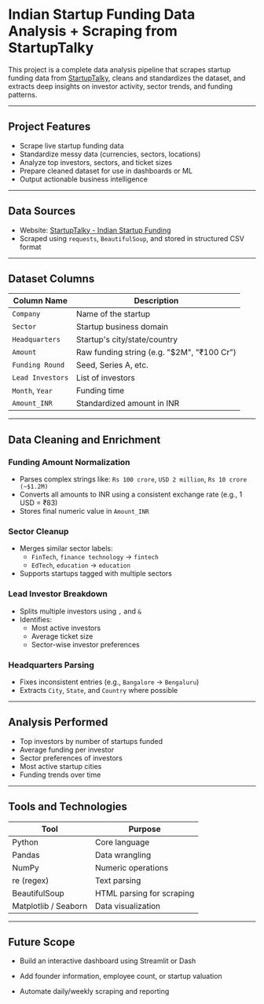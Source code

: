 # Indian Startup Funding Data Analysis + Scraping from StartupTalky

This project is a complete data analysis pipeline that scrapes startup funding data from [StartupTalky](https://startuptalky.com), cleans and standardizes the dataset, and extracts deep insights on investor activity, sector trends, and funding patterns.

---

## Project Features

- Scrape live startup funding data  
- Standardize messy data (currencies, sectors, locations)  
- Analyze top investors, sectors, and ticket sizes  
- Prepare cleaned dataset for use in dashboards or ML  
- Output actionable business intelligence  

---

## Data Sources

- Website: [StartupTalky - Indian Startup Funding](https://startuptalky.com/tag/funding-news/)
- Scraped using `requests`, `BeautifulSoup`, and stored in structured CSV format

---

## Dataset Columns

| Column Name       | Description                                 |
|-------------------|---------------------------------------------|
| `Company`         | Name of the startup                         |
| `Sector`          | Startup business domain                     |
| `Headquarters`    | Startup's city/state/country                |
| `Amount`          | Raw funding string (e.g. "$2M", "₹100 Cr")  |
| `Funding Round`   | Seed, Series A, etc.                         |
| `Lead Investors`  | List of investors                           |
| `Month`, `Year`   | Funding time                                |
| `Amount_INR`      | Standardized amount in INR                  |

---

## Data Cleaning and Enrichment

### Funding Amount Normalization
- Parses complex strings like: `Rs 100 crore`, `USD 2 million`, `Rs 10 crore (~$1.2M)`
- Converts all amounts to INR using a consistent exchange rate (e.g., 1 USD = ₹83)
- Stores final numeric value in `Amount_INR`

### Sector Cleanup
- Merges similar sector labels:
  - `FinTech`, `finance technology` → `fintech`
  - `EdTech`, `education` → `education`
- Supports startups tagged with multiple sectors

### Lead Investor Breakdown
- Splits multiple investors using `,` and `&`
- Identifies:
  - Most active investors
  - Average ticket size
  - Sector-wise investor preferences

### Headquarters Parsing
- Fixes inconsistent entries (e.g., `Bangalore` → `Bengaluru`)
- Extracts `City`, `State`, and `Country` where possible

---

## Analysis Performed

- Top investors by number of startups funded
- Average funding per investor
- Sector preferences of investors
- Most active startup cities
- Funding trends over time

---

## Tools and Technologies

| Tool            | Purpose                    |
|------------------|----------------------------|
| Python           | Core language              |
| Pandas           | Data wrangling             |
| NumPy            | Numeric operations         |
| re (regex)       | Text parsing               |
| BeautifulSoup    | HTML parsing for scraping  |
| Matplotlib / Seaborn | Data visualization     |

---

## Future Scope
- Build an interactive dashboard using Streamlit or Dash

- Add founder information, employee count, or startup valuation

- Automate daily/weekly scraping and reporting

